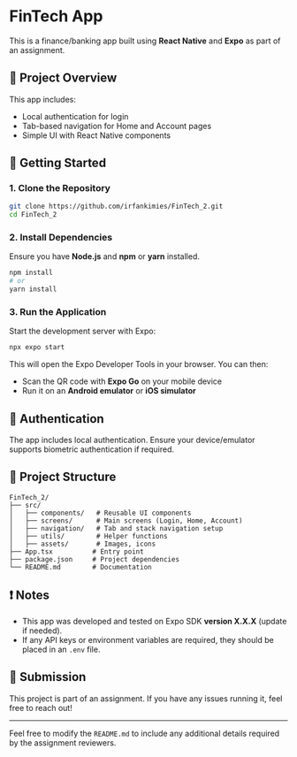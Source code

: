 # FinTech App

This is a finance/banking app built using **React Native** and **Expo** as part of an assignment.

## 📌 Project Overview
This app includes:
- Local authentication for login
- Tab-based navigation for Home and Account pages
- Simple UI with React Native components

## 🚀 Getting Started

### 1. Clone the Repository
```sh
git clone https://github.com/irfankimies/FinTech_2.git
cd FinTech_2
```

### 2. Install Dependencies
Ensure you have **Node.js** and **npm** or **yarn** installed.
```sh
npm install
# or
yarn install
```

### 3. Run the Application
Start the development server with Expo:
```sh
npx expo start
```
This will open the Expo Developer Tools in your browser. You can then:
- Scan the QR code with **Expo Go** on your mobile device
- Run it on an **Android emulator** or **iOS simulator**

## 🔑 Authentication
The app includes local authentication. Ensure your device/emulator supports biometric authentication if required.

## 📂 Project Structure
```
FinTech_2/
├── src/
│   ├── components/   # Reusable UI components
│   ├── screens/      # Main screens (Login, Home, Account)
│   ├── navigation/   # Tab and stack navigation setup
│   ├── utils/        # Helper functions
│   ├── assets/       # Images, icons
├── App.tsx          # Entry point
├── package.json     # Project dependencies
└── README.md        # Documentation
```

## ❗ Notes
- This app was developed and tested on Expo SDK **version X.X.X** (update if needed).
- If any API keys or environment variables are required, they should be placed in an `.env` file.

## 📩 Submission
This project is part of an assignment. If you have any issues running it, feel free to reach out!

---

Feel free to modify the `README.md` to include any additional details required by the assignment reviewers.
